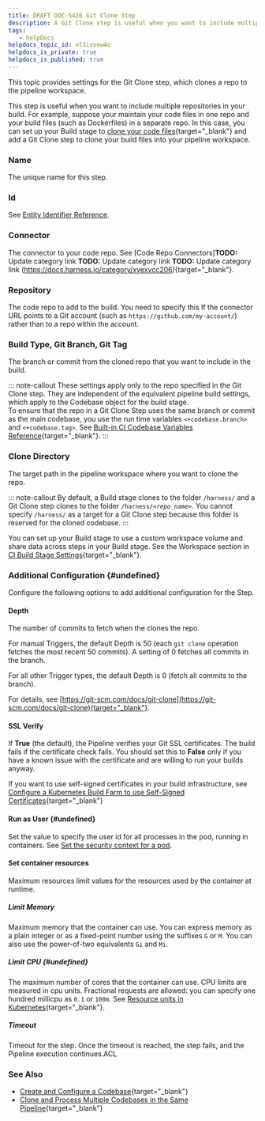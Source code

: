 ```yaml
---
title: DRAFT DOC-5426 Git Clone Step
description: A Git Clone step is useful when you want to include multiple repositories in your build. Each step clones its repo to the pipeline workspace along with the cloned codebase.
tags: 
   - helpDocs
helpdocs_topic_id: nl3ixvew4o
helpdocs_is_private: true
helpdocs_is_published: true
---
```


This topic provides settings for the Git Clone step, which clones a repo
to the pipeline workspace.

This step is useful when you want to include multiple repositories in
your build. For example, suppose your maintain your code files in one
repo and your build files (such as Dockerfiles) in a separate repo. In
this case, you can set up your Build stage to [clone your code
files](https://docs.harness.io/article/mozd8b49td){target="_blank"} and
add a Git Clone step to clone your build files into your pipeline
workspace.

### Name

The unique name for this step.

### Id

See [Entity Identifier
Reference](https://docs.harness.io/article/li0my8tcz3-entity-identifier-reference).

### Connector

The connector to your code repo. See [Code Repo
Connectors]**TODO:** Update category link **TODO:** Update category link **TODO:** Update category link (https://docs.harness.io/category/xyexvcc206){target="_blank"}.

### Repository

The code repo to add to the build. You need to specify this If the
connector URL points to a Git account (such as
`https://github.com/my-account/`) rather than to a repo within the
account.

### Build Type, Git Branch, Git Tag

The branch or commit from the cloned repo that you want to include in
the build.

::: note-callout
These settings apply only to the repo specified in the Git Clone step.
They are independent of the equivalent pipeline build settings, which
apply to the Codebase object for the build stage.\
To ensure that the repo in a Git Clone Step uses the same branch or
commit as the main codebase, you use the run time variables
`<+codebase.branch>` and `<+codebase.tag>`. See [Built-in CI Codebase
Variables
Reference](https://docs.harness.io/article/576gjpak61){target="_blank"}.
:::

### Clone Directory

The target path in the pipeline workspace where you want to clone the
repo.

::: note-callout
By default, a Build stage clones to the folder `/harness/` and a Git
Clone step clones to the folder `/harness/<`*`repo_name`*`>`. You cannot
specify `/harness/` as a target for a Git Clone step because this folder
is reserved for the cloned codebase.
:::

You can set up your Build stage to use a custom workspace volume and
share data across steps in your Build stage. See the Workspace section
in [CI Build Stage
Settings](https://docs.harness.io/article/yn4x8vzw3q#workspace){target="_blank"}.

### Additional Configuration {#undefined}

Configure the following options to add additional configuration for the
Step.

#### Depth

The number of commits to fetch when the clones the repo.

For manual Triggers, the default Depth is 50 (each `git clone` operation
fetches the most recent 50 commits). A setting of 0 fetches all commits
in the branch. 

For all other Trigger types, the default Depth is 0 (fetch all commits
to the branch).

For details, see
[https://git-scm.com/docs/git-clone](https://git-scm.com/docs/git-clone){target="_blank"}.

#### SSL Verify

If **True** (the default), the Pipeline verifies your Git SSL
certificates. The build fails if the certificate check fails. You should
set this to **False** only if you have a known issue with the
certificate and are willing to run your builds anyway.

If you want to use self-signed certificates in your build
infrastructure, see [Configure a Kubernetes Build Farm to use
Self-Signed
Certificates](../set-up-build-infrastructure/configure-a-kubernetes-build-farm-to-use-self-signed-certificates.md){target="_blank"}

#### Run as User {#undefined}

Set the value to specify the user id for all processes in the pod,
running in containers. See [Set the security context for a
pod](https://kubernetes.io/docs/tasks/configure-pod-container/security-context/#set-the-security-context-for-a-pod).

#### Set container resources

Maximum resources limit values for the resources used by the container
at runtime.

##### Limit Memory

Maximum memory that the container can use. You can express memory as a
plain integer or as a fixed-point number using the suffixes `G` or `M`.
You can also use the power-of-two equivalents `Gi` and `Mi`.

##### Limit CPU {#undefined}

The maximum number of cores that the container can use. CPU limits are
measured in cpu units. Fractional requests are allowed: you can specify
one hundred millicpu as `0.1` or `100m`. See [Resource units in
Kubernetes](https://kubernetes.io/docs/concepts/configuration/manage-resources-containers/#resource-units-in-kubernetes){target="_blank"}.

##### Timeout

Timeout for the step. Once the timeout is reached, the step fails, and
the Pipeline execution continues.ACL

### See Also

-   [Create and Configure a
    Codebase](https://docs.harness.io/article/mozd8b49td){target="_blank"}
-   [Clone and Process Multiple Codebases in the Same
    Pipeline](https://docs.harness.io/article/k8tz6mtiut){target="_blank"}
